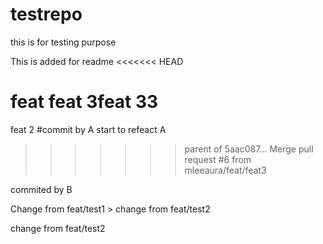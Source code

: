 # testrepo
this is for testing purpose

This is added for readme
<<<<<<< HEAD

feat feat 3feat 33
=======
feat 2
#commit by A
start to refeact A
>>>>>>> parent of 5aac087... Merge pull request #6 from mleeaura/feat/feat3

commited by B

Change from feat/test1 > change from feat/test2


change from feat/test2
